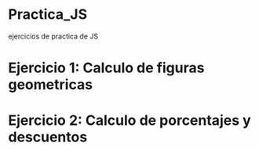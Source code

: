 # Practica_JS
ejercicios de practica de JS
# Ejercicio 1: Calculo de figuras geometricas

# Ejercicio 2: Calculo de porcentajes y descuentos